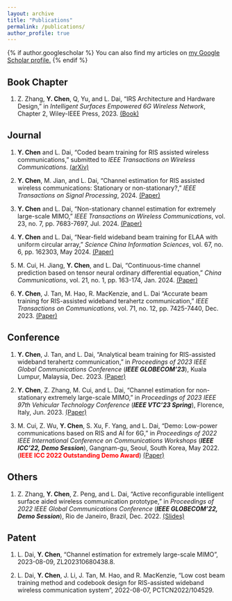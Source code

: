 ```yaml
---
layout: archive
title: "Publications"
permalink: /publications/
author_profile: true
---
```


{% if author.googlescholar %}
  You can also find my articles on <u><a href="{{author.googlescholar}}">my Google Scholar profile</a>.</u>
{% endif %}

<!-- {% include base_path %} -->

<!-- {% for post in site.publications reversed %}
  {% include archive-single.html %}
{% endfor %} -->

## Book Chapter

1. Z. Zhang, **Y. Chen**, Q, Yu, and L. Dai, “IRS Architecture and Hardware Design,” in *Intelligent Surfaces Empowered 6G Wireless Network*, Chapter 2, Wiley-IEEE Press, 2023. [(Book)](https://www.wiley.com/en-ie/Intelligent+Surfaces+Empowered+6G+Wireless+Network-p-9781119913092)

## Journal

1. **Y. Chen** and L. Dai, “Coded beam training for RIS assisted wireless communications,” submitted to *IEEE Transactions on Wireless Communications*. [(arXiv)](https://hericenes.github.io/yuhaochen.github.io/files/Coded_beam_training_for_RIS_assisted_wireless_communications.pdf)

2. **Y. Chen**, M. Jian, and L. Dai, “Channel estimation for RIS assisted wireless communications: Stationary or non-stationary?,” *IEEE Transactions on Signal Processing*, 2024. [(Paper)](https://hericenes.github.io/yuhaochen.github.io/files/Channel_Estimation_for_RIS_Assisted_Wireless_Communications_Stationary_or_Non-Stationary.pdf)

3. **Y. Chen** and L. Dai, “Non-stationary channel estimation for extremely large-scale MIMO,” *IEEE Transactions on Wireless Communications*, vol. 23, no. 7, pp. 7683-7697, Jul. 2024. [(Paper)](https://hericenes.github.io/yuhaochen.github.io/files/Non-Stationary_Channel_Estimation_for_Extremely_Large-Scale_MIMO.pdf)

4. **Y. Chen** and L. Dai, “Near-field wideband beam training for ELAA with uniform circular array,” *Science China Information Sciences*, vol. 67, no. 6, pp. 162303, May 2024. [(Paper)](https://hericenes.github.io/yuhaochen.github.io/files/Near-field_wideband_beam_training_for_ELAA_with_uniform_circular_array.pdf)

5. M. Cui, H. Jiang, **Y. Chen**, and L. Dai, “Continuous-time channel prediction based on tensor neural ordinary differential equation,” *China Communications*, vol. 21, no. 1, pp. 163-174, Jan. 2024. [(Paper)](https://hericenes.github.io/yuhaochen.github.io/files/Continuous-time_channel_prediction_based_on_tensor_neural_ordinary_differential_equation.pdf) 

6. **Y. Chen**, J. Tan, M. Hao, R. MacKenzie, and L. Dai “Accurate beam training for RIS-assisted wideband terahertz communication,” *IEEE Transactions on Communications*, vol. 71, no. 12, pp. 7425-7440, Dec. 2023. [(Paper)](https://hericenes.github.io/yuhaochen.github.io/files/Accurate_Beam_Training_for_RIS-Assisted_Wideband_Terahertz_Communication.pdf) 

## Conference

1. **Y. Chen**, J. Tan, and L. Dai, “Analytical beam training for RIS-assisted wideband terahertz communication,” in *Proceedings of 2023 IEEE Global Communications Conference* (<b><i>IEEE GLOBECOM’23</i></b>), Kuala Lumpur, Malaysia, Dec. 2023. [(Paper)](https://hericenes.github.io/yuhaochen.github.io/files/Analytical_Beam_Training_for_RIS-Assisted_Wideband_Terahertz_Communication.pdf)

1. **Y. Chen**, Z. Zhang, M. Cui, and L. Dai, “Channel estimation for non-stationary extremely large-scale MIMO,” in *Proceedings of 2023 IEEE 97th Vehicular Technology Conference* (<b><i>IEEE VTC’23 Spring</i></b>), Florence, Italy, Jun. 2023. [(Paper)](https://hericenes.github.io/yuhaochen.github.io/files/Channel_Estimation_for_Non-Stationary_Extremely_Large-Scale_MIMO.pdf)

1. M. Cui, Z. Wu, **Y. Chen**, S. Xu, F. Yang, and L. Dai, “Demo: Low-power communications based on RIS and AI for 6G,” in *Proceedings of 2022 IEEE International Conference on Communications Workshops* (<b><i>IEEE ICC’22, Demo Session</i></b>), Gangnam-gu, Seoul, South Korea, May 2022. (<font color=red><b>IEEE ICC 2022 Outstanding Demo Award</b></font>) [(Paper)](https://hericenes.github.io/yuhaochen.github.io/files/Demo_Low-power_Communications_Based_on_RIS_and_AI_for_6G.pdf)

## Others

1. Z. Zhang, **Y. Chen**, Z. Peng, and L. Dai, “Active reconfigurable intelligent surface aided wireless communication prototype,” in *Proceedings of 2022 IEEE Global Communications Conference* (<b><i>IEEE GLOBECOM’22, Demo Session</i></b>), Rio de Janeiro, Brazil, Dec. 2022. [(Slides)](https://hericenes.github.io/yuhaochen.github.io/files/Active_reconfigurable_intelligent_surface_aided_wireless_communication_prototype.pdf)

## Patent

1. L. Dai, **Y. Chen**, “Channel estimation for extremely large-scale MIMO”, 2023-08-09, ZL202310680438.8.

1. L. Dai, **Y. Chen**, J. Li, J. Tan, M. Hao, and R. MacKenzie, “Low cost beam training method and codebook design for RIS-assisted wideband wireless communication system”, 2022-08-07, PCTCN2022/104529.
 